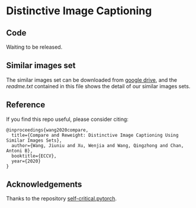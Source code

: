 # Distinctive Image Captioning

## Code

Waiting to be released.

## Similar images set

The similar images set can be downloaded from [google drive](https://drive.google.com/file/d/197vaBDApI0S_Xh2aqSfz3JpRdfia_ilV/view?usp=sharing), and the <em>readme.txt</em> contained in this file shows the detail of our similar images sets.

## Reference

If you find this repo useful, please consider citing:

```
@inproceedings{wang2020compare,
  title={Compare and Reweight: Distinctive Image Captioning Using Similar Images Sets},
  author={Wang, Jiuniu and Xu, Wenjia and Wang, Qingzhong and Chan, Antoni B},
  booktitle={ECCV},
  year={2020}
}
```

## Acknowledgements

Thanks to the repository [self-critical.pytorch](https://github.com/ruotianluo/self-critical.pytorch).
